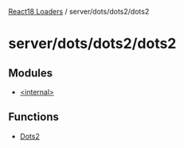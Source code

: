 [React18 Loaders](../../../../modules.md) / server/dots/dots2/dots2

# server/dots/dots2/dots2

## Modules

- [\<internal\>](-internal-/README.md)

## Functions

- [Dots2](functions/Dots2.md)
